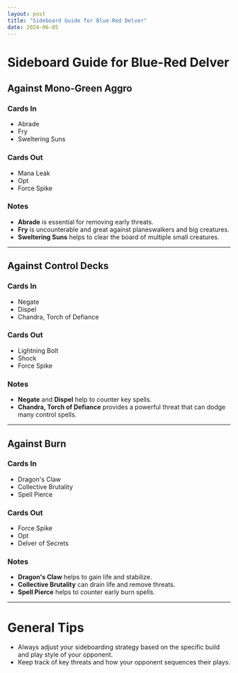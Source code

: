 ```yaml
---
layout: post
title: "Sideboard Guide for Blue-Red Delver"
date: 2024-06-05
---
```


# Sideboard Guide for Blue-Red Delver

## Against Mono-Green Aggro

### Cards In
- Abrade
- Fry
- Sweltering Suns

### Cards Out
- Mana Leak
- Opt
- Force Spike

### Notes
- **Abrade** is essential for removing early threats.
- **Fry** is uncounterable and great against planeswalkers and big creatures.
- **Sweltering Suns** helps to clear the board of multiple small creatures.

---

## Against Control Decks

### Cards In
- Negate
- Dispel
- Chandra, Torch of Defiance

### Cards Out
- Lightning Bolt
- Shock
- Force Spike

### Notes
- **Negate** and **Dispel** help to counter key spells.
- **Chandra, Torch of Defiance** provides a powerful threat that can dodge many control spells.

---

## Against Burn

### Cards In
- Dragon's Claw
- Collective Brutality
- Spell Pierce

### Cards Out
- Force Spike
- Opt
- Delver of Secrets

### Notes
- **Dragon's Claw** helps to gain life and stabilize.
- **Collective Brutality** can drain life and remove threats.
- **Spell Pierce** helps to counter early burn spells.

---

# General Tips
- Always adjust your sideboarding strategy based on the specific build and play style of your opponent.
- Keep track of key threats and how your opponent sequences their plays.
